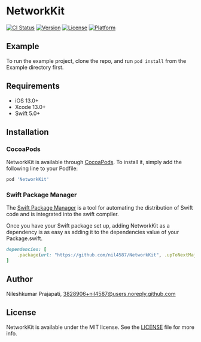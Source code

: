 # NetworkKit

[![CI Status](https://img.shields.io/travis/nil4587/NetworkKit.svg?style=flat)](https://travis-ci.org/nil4587/NetworkKit)
[![Version](https://img.shields.io/cocoapods/v/NetworkKit.svg?style=flat)](https://cocoapods.org/pods/NetworkKit)
[![License](https://img.shields.io/cocoapods/l/NetworkKit.svg?style=flat)](https://cocoapods.org/pods/NetworkKit)
[![Platform](https://img.shields.io/cocoapods/p/NetworkKit.svg?style=flat)](https://cocoapods.org/pods/NetworkKit)

## Example

To run the example project, clone the repo, and run `pod install` from the Example directory first.

## Requirements

- iOS 13.0+
- Xcode 13.0+
- Swift 5.0+

## Installation

### CocoaPods

NetworkKit is available through [CocoaPods](https://cocoapods.org). To install
it, simply add the following line to your Podfile:

```ruby
pod 'NetworkKit'
```

### Swift Package Manager

The [Swift Package Manager](https://www.swift.org/package-manager/) is a tool for automating the distribution of Swift code and is integrated into the swift compiler.

Once you have your Swift package set up, adding NetworkKit as a dependency is as easy as adding it to the dependencies value of your Package.swift.

```ruby
dependencies: [
    .package(url: "https://github.com/nil4587/NetworkKit", .upToNextMajor(from: "0.1.0"))
]
```

## Author

Nileshkumar Prajapati, 3828906+nil4587@users.noreply.github.com

## License

NetworkKit is available under the MIT license. See the [LICENSE](https://github.com/nil4587/NetworkKit/blob/main/LICENSE) file for more info.
